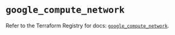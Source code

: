 # `google_compute_network`

Refer to the Terraform Registry for docs: [`google_compute_network`](https://registry.terraform.io/providers/hashicorp/google-beta/5.22.0/docs/resources/google_compute_network).
